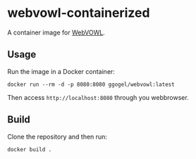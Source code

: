 # webvowl-containerized

A container image for [WebVOWL](http://vowl.visualdataweb.org/webvowl.html).

## Usage 

Run the image in a Docker container:

`docker run --rm -d -p 8080:8080 ggogel/webvowl:latest`

Then access `http://localhost:8080` through you webbrowser.

## Build

Clone the repository and then run:

`docker build .`
